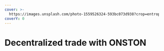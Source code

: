 ```yaml
---
cover: >-
  https://images.unsplash.com/photo-1559526324-593bc073d938?crop=entropy&cs=srgb&fm=jpg&ixid=MnwxOTcwMjR8MHwxfHNlYXJjaHw3fHx0cmFkZXxlbnwwfHx8fDE2MzkyNTExOTk&ixlib=rb-1.2.1&q=85
coverY: 0
---
```


# Decentralized trade with ONSTON

